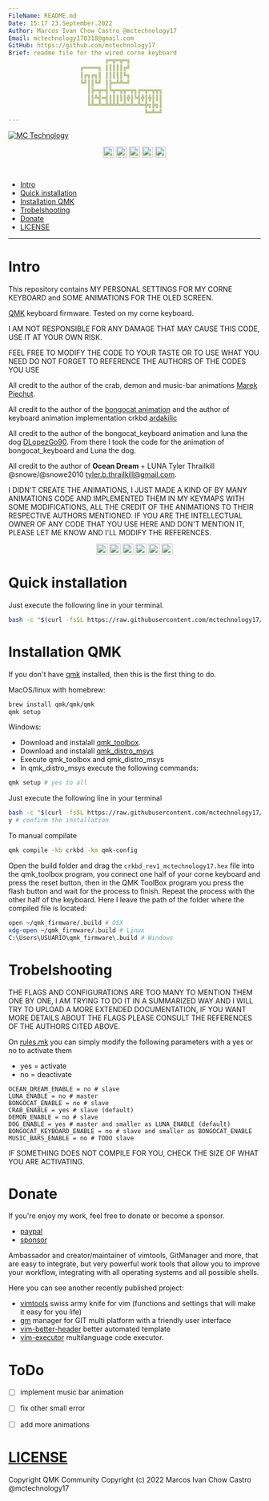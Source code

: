 ```yaml
---
FileName: README.md
Date: 15:17 23.September.2022
Author: Marcos Ivan Chow Castro @mctechnology17
Email: mctechnology170318@gmail.com
GitHub: https://github.com/mctechnology17
Brief: readme file for the wired corne keyboard
                           ╔═╦═╦═╗
                    ╔════╗ ║║║║║╔╝
                    ║╔╗╔╗║ ║║║║║╚╗
                    ╚╝║║╚╝ ║╠═╩╩═╝
                      ║╠═╦═╣╚╦═╦╦═╦╗╔═╦═╦╦╗
                      ║║╩╣═╣║║║║║╬║╚╣╬║╬║║║
                      ╚╩═╩═╩╩╩╩═╩═╩═╩═╬╗╠╗║
                                      ╚═╩═╝
---
```


[![MC Technology](https://github.com/mctechnology17/mctechnology17/blob/main/src/mctechnology_extendido.GIF)](https://www.youtube.com/channel/UC_mYh5PYPHBJ5YYUj8AIkcw)

<div align="center">

  [<img align="center" alt="MC Technology | YouTube" width="22px" src="https://github.com/mctechnology17/mctechnology17/blob/main/src/youtube.png" />][youtube]
  [<img align="center" alt="@mctechnology17 | Twitter" width="22px" src="https://github.com/mctechnology17/mctechnology17/blob/main/src/twitter.png" />][twitter]
  [<img align="center" alt="@mctechnology17 | Instagram" width="22px" src="https://github.com/mctechnology17/mctechnology17/blob/main/src/instagram.png" />][instagram]
  [<img align="center" alt="MC Technology17 | Facebook" width="22px" src="https://github.com/mctechnology17/mctechnology17/blob/main/src/facebook.png" />][facebook]
  [<img align="center" alt="@mctechnology17 | Reddit" width="22px" src="https://github.com/mctechnology17/mctechnology17/blob/main/src/reddit.png" />][reddit]

</div>
<br>

- [Intro](#Intro)
- [Quick installation](#Quick-installation)
- [Installation QMK](#Installation-QMK)
- [Trobelshooting](#Trobelshooting)
- [Donate](#Donate)
- [LICENSE](#LICENSE)

----

# Intro

This repository contains MY PERSONAL SETTINGS FOR MY CORNE KEYBOARD and SOME
ANIMATIONS FOR THE OLED SCREEN.

[QMK](https://github.com/qmk/qmk_firmware) keyboard firmware. Tested on my
corne keyboard.

I AM NOT RESPONSIBLE FOR ANY DAMAGE THAT MAY CAUSE THIS CODE, USE IT
AT YOUR OWN RISK.

FEEL FREE TO MODIFY THE CODE TO YOUR TASTE OR TO USE WHAT YOU NEED
DO NOT FORGET TO REFERENCE THE AUTHORS OF THE CODES YOU USE

All credit to the author of the crab, demon and music-bar animations
[Marek Piechut](https://github.com/marekpiechut/qmk-animations.git).

All credit to the author of the [bongocat animation](https://github.com/nwii/oledbongocat) and the
author of keyboard animation implementation crkbd [ardakilic](https://github.com/qmk/qmk_firmware/tree/master/keyboards/crkbd/keymaps/ardakilic)

All credit to the author of the bongocat_keyboard animation and luna the dog
[DLopezGo90](https://www.youtube.com/watch?v=XD8rC4zkc6Q&list=PLq8VOFVQEynRsCf92ElMUzynXF0p9LZ-0&index=10&ab_channel=DLopezGo90).
From there I took the code for the animation of bongocat_keyboard and Luna the
dog.

All credit to the author of **Ocean Dream** + LUNA Tyler Thrailkill
@snowe/@snowe2010 <tyler.b.thrailkill@gmail.com>.

I DIDN'T CREATE THE ANIMATIONS, I JUST MADE A KIND OF BY MANY ANIMATIONS CODE
AND IMPLEMENTED THEM IN MY KEYMAPS WITH SOME MODIFICATIONS, ALL THE CREDIT OF
THE ANIMATIONS TO THEIR RESPECTIVE AUTHORS MENTIONED. IF YOU ARE THE
INTELLECTUAL OWNER OF ANY CODE THAT YOU USE HERE AND DON'T MENTION IT, PLEASE
LET ME KNOW AND I'LL MODIFY THE REFERENCES.

<div align="center">

  [<img align="center" alt="bongocat" width="22px" src="https://github.com/mctechnology17/mctechnology17/blob/main/src/bongocat_mc.GIF" />][youtube]
  [<img align="center" alt="demon" width="22px" src="https://github.com/mctechnology17/mctechnology17/blob/main/src/demon_mc.GIF" />][youtube]
  [<img align="center" alt="luna" width="22px" src="https://github.com/mctechnology17/mctechnology17/blob/main/src/luna_mc.GIF" />][youtube]
  [<img align="center" alt="crab" width="22px" src="https://github.com/mctechnology17/mctechnology17/blob/main/src/crab_mc.GIF" />][youtube]
  [<img align="center" alt="ocean dream" width="22px" src="https://github.com/mctechnology17/mctechnology17/blob/main/src/ocean-dream_mc.GIF" />][youtube]
  [<img align="center" alt="music bar" width="22px" src="https://github.com/mctechnology17/mctechnology17/blob/main/src/music-bars_mc.GIF" />][youtube]

</div>

# Quick installation
Just execute the following line in your terminal.
```bash
bash -c "$(curl -fsSL https://raw.githubusercontent.com/mctechnology17/qmk-config/main/setup.sh)"
```

# Installation QMK
If you don't have [qmk](https://docs.qmk.fm/#/cli) installed, then this is the first thing to do.

MacOS/linux with homebrew:
```bash
brew install qmk/qmk/qmk
qmk setup
```

Windows:
 - Download and instalall [qmk_toolbox](https://github.com/qmk/qmk_toolbox/releases).
 - Download and instalall [qmk_distro_msys](https://github.com/qmk/qmk_distro_msys/releases)
 - Execute qmk_toolbox and qmk_distro_msys
 - In qmk_distro_msys execute the following commands:
```bash
qmk setup # yes to all
```

Just execute the following line in your terminal
```bash
bash -c "$(curl -fsSL https://raw.githubusercontent.com/mctechnology17/qmk-config/main/setup.sh)"
y # confirm the installation
```

To manual compilate
```bash
qmk compile -kb crkbd -km qmk-config
```

Open the build folder and drag the `crkbd_rev1_mctechnology17.hex` file into
the qmk_toolbox program, you connect one half of your corne keyboard and press
the reset button, then in the QMK ToolBox program you press the
flash button and wait for the process to finish. Repeat the process with the
other half of the keyboard. Here I leave the path of the folder where the
compiled file is located:

```bash
open ~/qmk_firmware/.build # OSX
xdg-open ~/qmk_firmware/.build # Linux
C:\Users\USUARIO\qmk_firmware\.build # Windows
```

# Trobelshooting
THE FLAGS AND CONFIGURATIONS ARE TOO MANY TO MENTION THEM ONE BY ONE, I AM
TRYING TO DO IT IN A SUMMARIZED WAY AND I WILL TRY TO UPLOAD A MORE EXTENDED
DOCUMENTATION, IF YOU WANT MORE DETAILS ABOUT THE FLAGS PLEASE CONSULT THE
REFERENCES OF THE AUTHORS CITED ABOVE.

On [rules.mk](./rules.mk) you can simply modify the following parameters with a
yes or no to activate them

- yes = activate
- no = deactivate
```make
OCEAN_DREAM_ENABLE = no # slave
LUNA_ENABLE = no # master
BONGOCAT_ENABLE = no # slave
CRAB_ENABLE = yes # slave (default)
DEMON_ENABLE = no # slave
DOG_ENABLE = yes # master and smaller as LUNA_ENABLE (default)
BONGOCAT_KEYBOARD_ENABLE = no # slave and smaller as BONGOCAT_ENABLE
MUSIC_BARS_ENABLE = no # TODO slave
```
IF SOMETHING DOES NOT COMPILE FOR YOU, CHECK THE SIZE OF WHAT YOU ARE ACTIVATING.

# Donate
If you're enjoy my work, feel free to donate or become a sponsor.
- [paypal]
- [sponsor]

Ambassador and creator/maintainer of vimtools, GitManager and more,
that are easy to integrate, but very powerful work tools that allow you to
improve your workflow, integrating with all operating systems and all
possible shells.

Here you can see another recently published project:
- [vimtools] swiss army knife for vim (functions and settings that will make it easy for you life)
- [gm] manager for GIT multi platform with a friendly user interface
- [vim-better-header] better automated template
- [vim-executor] multilanguage code executor.

# ToDo

- [ ] implement music bar animation
- [ ] fix other small error
- [ ] add more animations


# [LICENSE](LICENSE)

Copyright QMK Community
Copyright (c) 2022 Marcos Ivan Chow Castro @mctechnology17

[twitter]: https://twitter.com/mctechnology17
[youtube]: https://www.youtube.com/c/mctechnology17
[instagram]: https://www.instagram.com/mctechnology17/
[facebook]: https://m.facebook.com/mctechnology17/
[reddit]:https://www.reddit.com/user/mctechnology17

[vim-executor]: https://github.com/mctechnology17/vim-executor
[vim-better-header]: https://github.com/mctechnology17/vim-better-header
[gm]: https://github.com/mctechnology17/gm
[vimtools]: https://github.com/mctechnology17/vimtools
[jailbreakrepo]: https://mctechnology17.github.io/
[uiglitch]: https://repo.packix.com/package/com.mctechnology.uiglitch/
[uiswitches]: https://repo.packix.com/package/com.mctechnology.uiswitches/
[uibadge]: https://repo.packix.com/package/com.mctechnology.uibadge/
[youtuberepo]: https://github.com/mctechnology17/youtube_repo_mc_technology
[sponsor]: https://github.com/sponsors/mctechnology17
[paypal]: https://www.paypal.me/mctechnology17
[readline]: https://github.com/PowerShell/PSReadLine/blob/master/README.md
